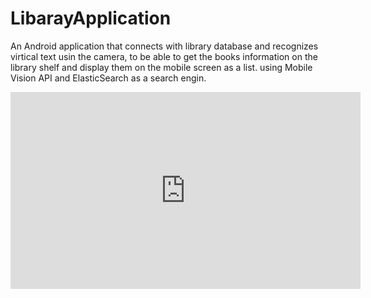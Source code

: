 # LibarayApplication
An Android application that connects with library database and recognizes virtical text usin the camera, to be able to get the books information on the library shelf and display them on the mobile screen as a list.
using Mobile Vision API and ElasticSearch as a search engin.
<iframe width="560" height="315" src="https://www.youtube.com/embed/cQcorqBtuG4" frameborder="0" allow="accelerometer; autoplay; encrypted-media; gyroscope; picture-in-picture" allowfullscreen></iframe>
